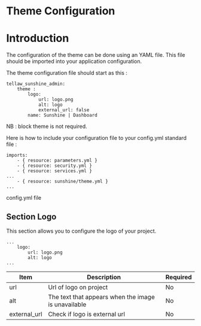 # Theme Configuration

# Introduction

The configuration of the theme can be done using an YAML file. This file should be imported into your application configuration.

The theme configuration file should start as this :
```
tellaw_sunshine_admin:
    theme :
        logo:
            url: logo.png
            alt: logo
            external_url: false
        name: Sunshine | Dashboard
```

NB : block theme is not required.

Here is how to include your configuration file to your config.yml standard file :
```
imports:
    - { resource: parameters.yml }
    - { resource: security.yml }
    - { resource: services.yml }
...
    - { resource: sunshine/theme.yml }
...
```
config.yml file


## Section Logo

This section allows you to configure the logo of your project.

```
...
    logo:
        url: logo.png
        alt: logo
...
```
| Item                          | Description                                            | Required|
|-------------------------------|--------------------------------------------------------|----------
| url                           | Url of logo on project                                 | No      |
| alt                           | The text that appears when the image is unavailable    | No      |
| external_url                  | Check if logo is external url                          | No      |